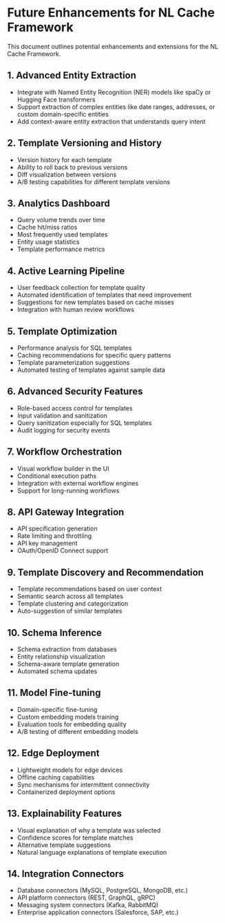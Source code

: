# Future Enhancements for NL Cache Framework

This document outlines potential enhancements and extensions for the NL Cache Framework.

## 1. Advanced Entity Extraction
- Integrate with Named Entity Recognition (NER) models like spaCy or Hugging Face transformers
- Support extraction of complex entities like date ranges, addresses, or custom domain-specific entities
- Add context-aware entity extraction that understands query intent


## 2. Template Versioning and History
- Version history for each template
- Ability to roll back to previous versions
- Diff visualization between versions
- A/B testing capabilities for different template versions

## 3. Analytics Dashboard
- Query volume trends over time
- Cache hit/miss ratios
- Most frequently used templates
- Entity usage statistics
- Template performance metrics

## 4. Active Learning Pipeline
- User feedback collection for template quality
- Automated identification of templates that need improvement
- Suggestions for new templates based on cache misses
- Integration with human review workflows

## 5. Template Optimization
- Performance analysis for SQL templates
- Caching recommendations for specific query patterns
- Template parameterization suggestions
- Automated testing of templates against sample data

## 6. Advanced Security Features
- Role-based access control for templates
- Input validation and sanitization
- Query sanitization especially for SQL templates 
- Audit logging for security events

## 7. Workflow Orchestration
- Visual workflow builder in the UI
- Conditional execution paths
- Integration with external workflow engines
- Support for long-running workflows

## 8. API Gateway Integration
- API specification generation
- Rate limiting and throttling
- API key management
- OAuth/OpenID Connect support

## 9. Template Discovery and Recommendation
- Template recommendations based on user context
- Semantic search across all templates
- Template clustering and categorization
- Auto-suggestion of similar templates

## 10. Schema Inference
- Schema extraction from databases
- Entity relationship visualization
- Schema-aware template generation
- Automated schema updates

## 11. Model Fine-tuning
- Domain-specific fine-tuning
- Custom embedding models training
- Evaluation tools for embedding quality
- A/B testing of different embedding models

## 12. Edge Deployment
- Lightweight models for edge devices
- Offline caching capabilities
- Sync mechanisms for intermittent connectivity
- Containerized deployment options

## 13. Explainability Features
- Visual explanation of why a template was selected
- Confidence scores for template matches
- Alternative template suggestions
- Natural language explanations of template execution

## 14. Integration Connectors
- Database connectors (MySQL, PostgreSQL, MongoDB, etc.)
- API platform connectors (REST, GraphQL, gRPC)
- Messaging system connectors (Kafka, RabbitMQ)
- Enterprise application connectors (Salesforce, SAP, etc.) 